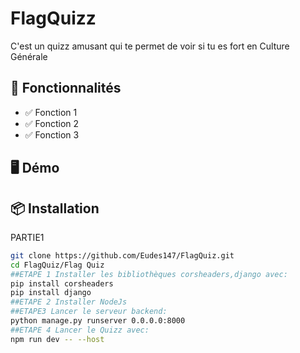 # FlagQuizz

C'est un quizz amusant qui te permet de voir si tu es fort en Culture Générale

## 🚀 Fonctionnalités

- ✅ Fonction 1
- ✅ Fonction 2
- ✅ Fonction 3

## 🖥️ Démo


## 📦 Installation

PARTIE1
```bash
git clone https://github.com/Eudes147/FlagQuiz.git
cd FlagQuiz/Flag Quiz
##ETAPE 1 Installer les bibliothèques corsheaders,django avec:
pip install corsheaders 
pip install django 
##ETAPE 2 Installer NodeJs 
##ETAPE3 Lancer le serveur backend:
python manage.py runserver 0.0.0.0:8000
##ETAPE 4 Lancer le Quizz avec: 
npm run dev -- --host

